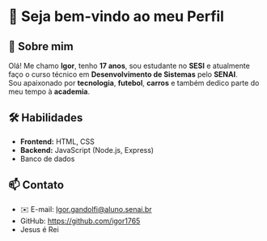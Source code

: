 # 👋 Seja bem-vindo ao meu Perfil

## 🚀 Sobre mim
Olá! Me chamo **Igor**, tenho **17 anos**, sou estudante no **SESI** e atualmente faço o curso técnico em **Desenvolvimento de Sistemas** pelo **SENAI**.  
Sou apaixonado por **tecnologia**, **futebol**, **carros** e também dedico parte do meu tempo à **academia**.

## 🛠️ Habilidades
- **Frontend:** HTML, CSS  
- **Backend:** JavaScript (Node.js, Express)
- Banco de dados
## 📫 Contato
- ✉️ E-mail: Igor.gandolfi@aluno.senai.br
- GitHub: https://github.com/igor1765
- Jesus é Rei


